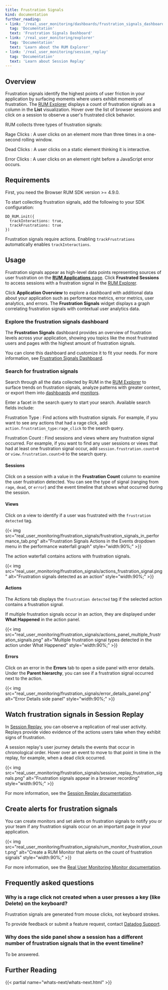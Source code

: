 ```yaml
---
title: Frustration Signals
kind: documentation
further_reading:
- link: '/real_user_monitoring/dashboards/frustration_signals_dashboard/'
  tag: 'Documentation'
  text: 'Frustration Signals Dashboard'
- link: '/real_user_monitoring/explorer'
  tag: 'Documentation'
  text: 'Learn about the RUM Explorer'
- link: '/real_user_monitoring/session_replay'
  tag: 'Documentation'
  text: 'Learn about Session Replay'
---
```


## Overview

Frustration signals identify the highest points of user friction in your application by surfacing moments where users exhibit moments of frustration. The [RUM Explorer][1] displays a count of frustration signals as a column in the **List** visualization. Hover over the list of browser sessions and click on a session to observe a user's frustrated click behavior. 

RUM collects three types of frustration signals:

Rage Clicks
: A user clicks on an element more than three times in a one-second rolling window.

Dead Clicks
: A user clicks on a static element thinking it is interactive.

Error Clicks
: A user clicks on an element right before a JavaScript error occurs.

## Requirements

First, you need the Browser RUM SDK version >= 4.9.0.

To start collecting frustration signals, add the following to your SDK configuration:

```
DD_RUM.init({
  trackInteractions: true,
  trackFrustrations: true
})
```

Frustration signals require actions. Enabling `trackFrustrations` automatically enables `trackInteractions`.

## Usage

Frustration signals appear as high-level data points representing sources of user frustration on the [**RUM Applications** page][2]. Click **Frustrated Sessions** to access sessions with a frustration signal in the [RUM Explorer][1]. 

Click **Application Overview** to explore a dashboard with additional data about your application such as performance metrics, error metrics, user analytics, and errors. The **Frustration Signals** widget displays a graph correlating frustration signals with contextual user analytics data.

### Explore the frustration signals dashboard

The **Frustration Signals** dashboard provides an overview of frustration levels across your application, showing you topics like the most frustrated users and pages with the highest amount of frustration signals.

You can clone this dashboard and customize it to fit your needs. For more information, see [Frustration Signals Dashboard][3].

### Search for frustration signals

Search through all the data collected by RUM in the [RUM Explorer][4] to surface trends on frustration signals, analyze patterns with greater context, or export them into [dashboards][5] and [monitors][6].

Enter a facet in the search query to start your search. Available search fields include:

Frustration Type
: Find actions with frustration signals. For example, if you want to see any actions that had a rage click, add `action.frustration_type:rage_click` to the search query.

Frustration Count
: Find sessions and views where any frustration signal occurred. For example, if you want to find any user sessions or views that had at least one frustration signal occur, add `session.frustration.count>0` or `view.frustration.count>0` to the search query.

#### Sessions

Click on a session with a value in the **Frustration Count** column to examine the user frustration detected. You can see the type of signal (ranging from `rage`, `dead`, or `error`) and the event timeline that shows what occurred during the session.

#### Views

Click on a view to identify if a user was frustrated with the `frustration detected` tag.

{{< img src="real_user_monitoring/frustration_signals/frustration_signals_in_performance_tab.png" alt="Frustration Signals Actions in the Events dropdown menu in the performance waterfall graph" style="width:90%;" >}}

The action waterfall contains actions with frustration signals.

{{< img src="real_user_monitoring/frustration_signals/actions_frustration_signal.png" alt="Frustration signals detected as an action" style="width:90%;" >}}

#### Actions

The Actions tab displays the `frustration detected` tag if the selected action contains a frustration signal.

If multiple frustration signals occur in an action, they are displayed under **What Happened** in the action panel.

{{< img src="real_user_monitoring/frustration_signals/actions_panel_multiple_frustration_signals.png" alt="Multiple frustration signal types detected in the action under What Happened" style="width:90%;" >}}

#### Errors

Click on an error in the **Errors** tab to open a side panel with error details. Under the **Parent hierarchy**, you can see if a frustration signal occurred next to the action.

{{< img src="real_user_monitoring/frustration_signals/error_details_panel.png" alt="Error Details side panel" style="width:90%;" >}}

## Watch frustration signals in Session Replay

In [Session Replay][7], you can observe a replication of real user activity. Replays provide video evidence of the actions users take when they exhibit signs of frustration.

A session replay's user journey details the events that occur in chronological order. Hover over an event to move to that point in time in the replay, for example, when a dead click occurred.

{{< img src="real_user_monitoring/frustration_signals/session_replay_frustration_signals.png" alt="Frustration signals appear in a browser recording" style="width:90%;" >}}

 For more information, see the [Session Replay documentation][8].

## Create alerts for frustration signals

You can create monitors and set alerts on frustration signals to notify you or your team if any frustration signals occur on an important page in your application.

{{< img src="real_user_monitoring/frustration_signals/rum_monitor_frustration_count.png" alt="Create a RUM Monitor that alerts on the count of frustration signals" style="width:90%;" >}}

For more information, see the [Real User Monitoring Monitor documentation][9].

## Frequently asked questions

### Why is a rage click not created when a user presses a key (like Delete) on the keyboard?

Frustration signals are generated from mouse clicks, not keyboard strokes. 

<div class="alert alert-warning">
To provide feedback or submit a feature request, contact <a href="/help/">Datadog Support</a>.
</div>

###  Why does the side panel show a session has a different number of frustration signals that in the event timeline?

To be answered.

## Further Reading

{{< partial name="whats-next/whats-next.html" >}}

[1]: /real_user_monitoring/explorer/
[2]: https://app.datadoghq.com/rum/list
[3]: /real_user_monitoring/dashboards/frustration_signals_dashboard/
[4]: https://app.datadoghq.com/rum/explorer
[5]: /dashboards/
[6]: /monitors/create/
[7]: https://app.datadoghq.com/rum/replay/sessions/
[8]: /real_user_monitoring/session_replay/
[9]: /monitors/create/types/real_user_monitoring/
